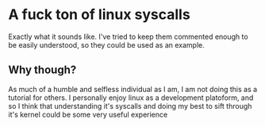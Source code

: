 # A fuck ton of linux syscalls  
Exactly what it sounds like. I've tried to keep them commented
enough to be easily understood, so they could be used as an example.  
## Why though?  
As much of a humble and selfless individual as I am, I am not doing this
as a tutorial for others. I personally enjoy linux as a development platoform,
and so I think that understanding it's syscalls and doing my best to sift through
it's kernel could be some very useful experience
